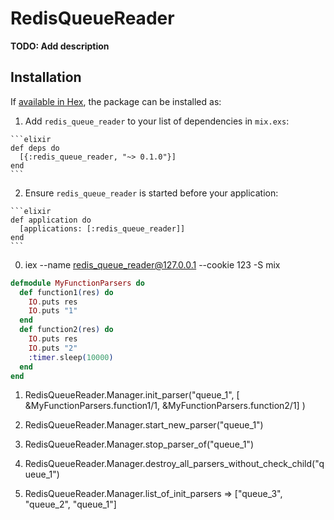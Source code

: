 # RedisQueueReader

**TODO: Add description**

## Installation

If [available in Hex](https://hex.pm/docs/publish), the package can be installed as:

  1. Add `redis_queue_reader` to your list of dependencies in `mix.exs`:

    ```elixir
    def deps do
      [{:redis_queue_reader, "~> 0.1.0"}]
    end
    ```

  2. Ensure `redis_queue_reader` is started before your application:

    ```elixir
    def application do
      [applications: [:redis_queue_reader]]
    end
    ```



0) iex --name redis_queue_reader@127.0.0.1 --cookie 123 -S mix


```elixir
defmodule MyFunctionParsers do
  def function1(res) do
    IO.puts res
    IO.puts "1"
  end
  def function2(res) do
    IO.puts res
    IO.puts "2"
    :timer.sleep(10000)
  end
end
```

1) RedisQueueReader.Manager.init_parser("queue_1", [ &MyFunctionParsers.function1/1, &MyFunctionParsers.function2/1] )


2) RedisQueueReader.Manager.start_new_parser("queue_1")

3) RedisQueueReader.Manager.stop_parser_of("queue_1")

4) RedisQueueReader.Manager.destroy_all_parsers_without_check_child("queue_1")

5) RedisQueueReader.Manager.list_of_init_parsers => ["queue_3", "queue_2", "queue_1"]




